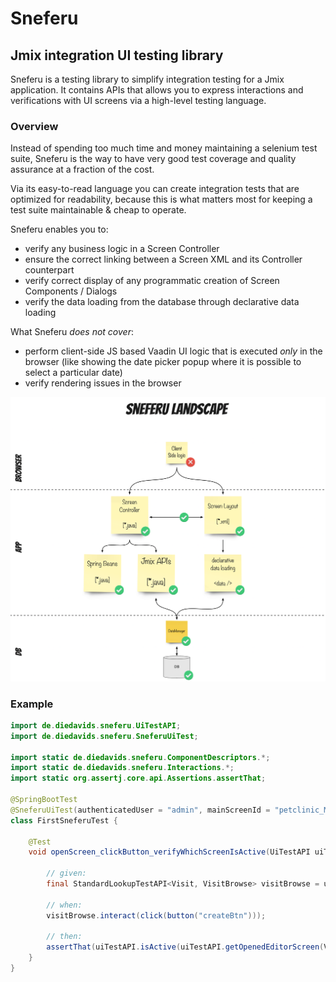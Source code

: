 # Sneferu

## Jmix integration UI testing library

Sneferu is a testing library to simplify integration testing for a Jmix application. It contains APIs that allows you to express interactions and verifications with UI screens via a high-level testing language.


### Overview

Instead of spending too much time and money maintaining a selenium test suite, Sneferu is the way to have very good test coverage and quality assurance at a fraction of the cost.

Via its easy-to-read language you can create integration tests that are optimized for readability, because this is what matters most for keeping a test suite maintainable & cheap to operate.

Sneferu enables you to:

* verify any business logic in a Screen Controller
* ensure the correct linking between a Screen XML and its Controller counterpart
* verify correct display of any programmatic creation of Screen Components / Dialogs
* verify the data loading from the database through declarative data loading

What Sneferu _does not cover_:

* perform client-side JS based Vaadin UI logic that is executed _only_ in the browser (like showing the date picker popup where it is possible to select a particular date)
* verify rendering issues in the browser

![Sneferu Landscape](https://raw.githubusercontent.com/mariodavid/jmix-sneferu/main/img/sneferu-overview.png)

### Example


```java
import de.diedavids.sneferu.UiTestAPI;
import de.diedavids.sneferu.SneferuUiTest;

import static de.diedavids.sneferu.ComponentDescriptors.*;
import static de.diedavids.sneferu.Interactions.*;
import static org.assertj.core.api.Assertions.assertThat;

@SpringBootTest
@SneferuUiTest(authenticatedUser = "admin", mainScreenId = "petclinic_MainScreen", screenBasePackages = "io.jmix.petclinic")
class FirstSneferuTest {

    @Test
    void openScreen_clickButton_verifyWhichScreenIsActive(UiTestAPI uiTestAPI) {

        // given:
        final StandardLookupTestAPI<Visit, VisitBrowse> visitBrowse = uiTestAPI.openStandardLookup(Visit.class, VisitBrowse.class);

        // when:
        visitBrowse.interact(click(button("createBtn")));

        // then:
        assertThat(uiTestAPI.isActive(uiTestAPI.getOpenedEditorScreen(VisitEdit.class))).isTrue();
    }
}
```
